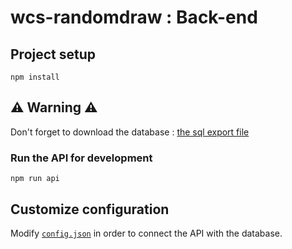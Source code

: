 # wcs-randomdraw : Back-end


## Project setup
```
npm install
```
## ⚠️ Warning ⚠️
Don't forget to download the database : [the sql export file](https://github.com/quentinMlvl/wcs-randomdraw/blob/master/back/config/wcs_random_draw.sql)

### Run the API for development
```
npm run api
```

## Customize configuration
Modify [`config.json`](https://github.com/quentinMlvl/wcs-randomdraw/blob/master/back/config/config.json) in order to connect the API with the database.
